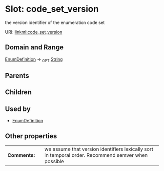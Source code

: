 
# Slot: code_set_version


the version identifier of the enumeration code set

URI: [linkml:code_set_version](https://w3id.org/linkml/code_set_version)


## Domain and Range

[EnumDefinition](EnumDefinition.md) ->  <sub>OPT</sub>
 [String](types/String.md)

## Parents


## Children


## Used by

 * [EnumDefinition](EnumDefinition.md)

## Other properties

|  |  |  |
| --- | --- | --- |
| **Comments:** | | we assume that version identifiers lexically sort in temporal order. Recommend semver when possible |

